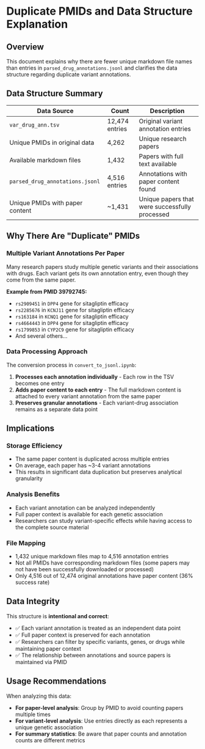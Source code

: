 # Duplicate PMIDs and Data Structure Explanation

## Overview

This document explains why there are fewer unique markdown file names than entries in `parsed_drug_annotations.jsonl` and clarifies the data structure regarding duplicate variant annotations.

## Data Structure Summary

| Data Source | Count | Description |
|-------------|-------|-------------|
| `var_drug_ann.tsv` | 12,474 entries | Original variant annotation entries |
| Unique PMIDs in original data | 4,262 | Unique research papers |
| Available markdown files | 1,432 | Papers with full text available |
| `parsed_drug_annotations.jsonl` | 4,516 entries | Annotations with paper content found |
| Unique PMIDs with paper content | ~1,431 | Unique papers that were successfully processed |

## Why There Are "Duplicate" PMIDs

### Multiple Variant Annotations Per Paper

Many research papers study multiple genetic variants and their associations with drugs. Each variant gets its own annotation entry, even though they come from the same paper.

**Example from PMID 39792745:**
- `rs2909451` in `DPP4` gene for sitagliptin efficacy
- `rs2285676` in `KCNJ11` gene for sitagliptin efficacy  
- `rs163184` in `KCNQ1` gene for sitagliptin efficacy
- `rs4664443` in `DPP4` gene for sitagliptin efficacy
- `rs1799853` in `CYP2C9` gene for sitagliptin efficacy
- And several others...

### Data Processing Approach

The conversion process in `convert_to_jsonl.ipynb`:

1. **Processes each annotation individually** - Each row in the TSV becomes one entry
2. **Adds paper content to each entry** - The full markdown content is attached to every variant annotation from the same paper
3. **Preserves granular annotations** - Each variant-drug association remains as a separate data point

## Implications

### Storage Efficiency
- The same paper content is duplicated across multiple entries
- On average, each paper has ~3-4 variant annotations
- This results in significant data duplication but preserves analytical granularity

### Analysis Benefits
- Each variant annotation can be analyzed independently
- Full paper context is available for each genetic association
- Researchers can study variant-specific effects while having access to the complete source material

### File Mapping
- 1,432 unique markdown files map to 4,516 annotation entries
- Not all PMIDs have corresponding markdown files (some papers may not have been successfully downloaded or processed)
- Only 4,516 out of 12,474 original annotations have paper content (36% success rate)

## Data Integrity

This structure is **intentional and correct**:
- ✅ Each variant annotation is treated as an independent data point
- ✅ Full paper context is preserved for each annotation
- ✅ Researchers can filter by specific variants, genes, or drugs while maintaining paper context
- ✅ The relationship between annotations and source papers is maintained via PMID

## Usage Recommendations

When analyzing this data:
- **For paper-level analysis**: Group by PMID to avoid counting papers multiple times
- **For variant-level analysis**: Use entries directly as each represents a unique genetic association
- **For summary statistics**: Be aware that paper counts and annotation counts are different metrics